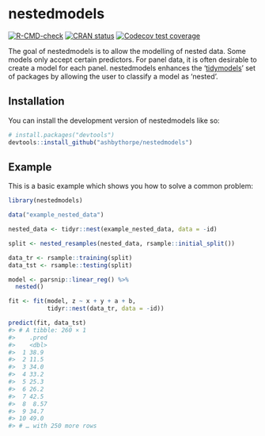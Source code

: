 
<!-- README.md is generated from README.Rmd. Please edit that file -->

# nestedmodels

<!-- badges: start -->

[![R-CMD-check](https://github.com/ashbythorpe/nestedmodels/actions/workflows/R-CMD-check.yaml/badge.svg)](https://github.com/ashbythorpe/nestedmodels/actions/workflows/R-CMD-check.yaml)
[![CRAN
status](https://www.r-pkg.org/badges/version/nestedmodels)](https://CRAN.R-project.org/package=nestedmodels)
[![Codecov test
coverage](https://codecov.io/gh/ashbythorpe/nestedmodels/branch/master/graph/badge.svg)](https://app.codecov.io/gh/ashbythorpe/nestedmodels?branch=master)
<!-- badges: end -->

The goal of nestedmodels is to allow the modelling of nested data. Some
models only accept certain predictors. For panel data, it is often
desirable to create a model for each panel. nestedmodels enhances the
‘[tidymodels](https://www.tidymodels.org/)’ set of packages by allowing
the user to classify a model as ‘nested’.

## Installation

You can install the development version of nestedmodels like so:

``` r
# install.packages("devtools")
devtools::install_github("ashbythorpe/nestedmodels")
```

## Example

This is a basic example which shows you how to solve a common problem:

``` r
library(nestedmodels)

data("example_nested_data")

nested_data <- tidyr::nest(example_nested_data, data = -id)

split <- nested_resamples(nested_data, rsample::initial_split())

data_tr <- rsample::training(split)
data_tst <- rsample::testing(split)

model <- parsnip::linear_reg() %>%
  nested()

fit <- fit(model, z ~ x + y + a + b, 
           tidyr::nest(data_tr, data = -id))

predict(fit, data_tst)
#> # A tibble: 260 × 1
#>    .pred
#>    <dbl>
#>  1 38.9 
#>  2 11.5 
#>  3 34.0 
#>  4 33.2 
#>  5 25.3 
#>  6 26.2 
#>  7 42.5 
#>  8  8.57
#>  9 34.7 
#> 10 49.0 
#> # … with 250 more rows
```

